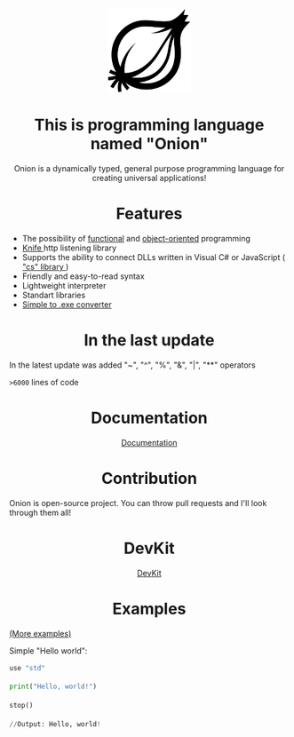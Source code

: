 
<div align="center">
<p>
    <img src="Onion.png" width="150" alt="Onion">
</p>

<h1>This is programming language named "Onion"</h1>

Onion is a dynamically typed, general purpose programming language for creating universal applications!
</div>

<h1 align="center"> Features </h1>

 - The possibility of <a href="https://github.com/bas1c1/Onion/wiki/%D0%A4%D1%83%D0%BD%D0%BA%D1%86%D0%B8%D0%BE%D0%BD%D0%B0%D0%BB%D1%8C%D0%BD%D0%BE%D0%B5-%D0%BF%D1%80%D0%BE%D0%B3%D1%80%D0%B0%D0%BC%D0%BC%D0%B8%D1%80%D0%BE%D0%B2%D0%B0%D0%BD%D0%B8%D0%B5">functional</a> and <a href="https://github.com/bas1c1/Onion/wiki/%D0%9E%D0%B1%D1%8A%D0%B5%D0%BA%D1%82%D0%BD%D0%BE-%D0%BE%D1%80%D0%B8%D0%B5%D0%BD%D1%82%D0%B8%D1%80%D0%BE%D0%B2%D0%B0%D0%BD%D0%BD%D0%BE%D0%B5-%D0%BF%D1%80%D0%BE%D0%B3%D1%80%D0%B0%D0%BC%D0%BC%D0%B8%D1%80%D0%BE%D0%B2%D0%B0%D0%BD%D0%B8%D0%B5-%D0%BD%D0%B0-Onion">object-oriented</a> programming
 - <a href="https://github.com/bas1c1/Knife"> Knife </a> http listening library
 - Supports the ability to connect DLLs written in Visual C# or JavaScript (<a href="https://github.com/bas1c1/OnionProgrammingLanguage/wiki/Библиотека-%22cs%22-(Работа-с-DLL-написанные-на-C%23-и-JavaScript)"> "cs" library </a>)
 - Friendly and easy-to-read syntax
 - Lightweight interpreter
 - Standart libraries
 - <a href="https://github.com/bas1c1/onion2exe">Simple to .exe converter</a>

<h1 align="center"> In the last update </h1>

In the latest update was added "~", "^", "%", "&", "|", "**" operators

`>6000` lines of code

<div align="center">
    <h1 align="center"> Documentation </h1>
    <a href="https://github.com/bas1c1/OnionProgrammingLanguage/wiki"> Documentation </a>
</div>

<h1 align="center"> Contribution </h1>
Onion is open-source project. You can throw pull requests and I'll look through them all!

<div align="center">
    <h1> DevKit </h1>
    <a href="https://github.com/bas1c1/Onion/releases/tag/DevKit"> DevKit </a>
</div>

<h1 align="center"> Examples </h1>

<a href="https://github.com/bas1c1/Onion/tree/main/examples">(More examples)</a>

Simple "Hello world":

```py
use "std"

print("Hello, world!")

stop()

//Output: Hello, world!
```
